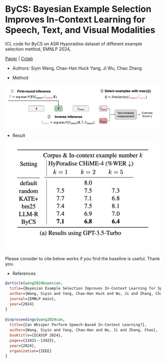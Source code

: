 # ByCS: Bayesian Example Selection Improves In-Context Learning for Speech, Text, and Visual Modalities

ICL code for ByCS on ASR Hyporadise dataset of different example selection method, EMNLP 2024, 

[Paper](https://arxiv.org/pdf/2404.14716) | [Colab](https://colab.research.google.com/drive/1AXKFr1OFqfeB2Jy4w2ipaNdxaNJujOhd?usp=sharing)

- Authors: Siyin Wang, Chao-Han Huck Yang, Ji Wu, Chao Zhang

- Method
  
<img src="https://github.com/chan-ming/Hyporadise-icl/blob/main/real-bycs.png" width="500">

- Result

<img src="https://github.com/chan-ming/Hyporadise-icl/blob/main/hypo-baseline.png" width="500">



Please consider to cite below works if you find the baseline is useful. Thank you.
- References

```bib
@article{wang2024bayesian,
  title={Bayesian Example Selection Improves In-Context Learning for Speech, Text, and Visual Modalities},
  author={Wang, Siyin and Yang, Chao-Han Huck and Wu, Ji and Zhang, Chao},
  journal={EMNLP main},
  year={2024}
}

@inproceedings{wang2024can,
  title={Can Whisper Perform Speech-Based In-Context Learning?},
  author={Wang, Siyin and Yang, Chao-Han and Wu, Ji and Zhang, Chao},
  booktitle={ICASSP 2024},
  pages={13421--13425},
  year={2024},
  organization={IEEE}
}
```
